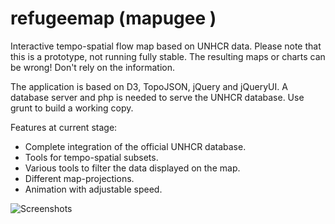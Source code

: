 refugeemap (mapugee )
=======

Interactive tempo-spatial flow map based on UNHCR data. 
Please note that this is a prototype, not running fully stable.
The resulting maps or charts can be wrong! Don't rely on the information.

The application is based on D3, TopoJSON, jQuery and jQueryUI. 
A database server and php is needed to serve the UNHCR database.
Use grunt to build a working copy. 

Features at current stage:

 * Complete integration of the official UNHCR database.
 * Tools for tempo-spatial subsets.
 * Various tools to filter the data displayed on the map.
 * Different map-projections.
 * Animation with adjustable speed.

![Screenshots](https://raw.github.com/buddebej/refugeemap/master/screenshots/screenshot01.png) 
